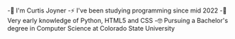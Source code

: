 -👋 I'm Curtis Joyner
-⚡ I've been studying programming since mid 2022
-🌱 Very early knowledge of Python, HTML5 and CSS
-🤓 Pursuing a Bachelor's degree in Computer Science at Colorado State University
